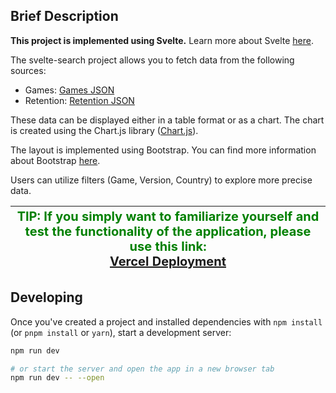 ## Brief Description

**This project is implemented using Svelte.** Learn more about Svelte [here](https://svelte.dev/docs/introduction).

The svelte-search project allows you to fetch data from the following sources:
- Games: [Games JSON](https://storage.googleapis.com/estoty-temp/games.json)
- Retention: [Retention JSON](https://storage.googleapis.com/estoty-temp/retention.json)

These data can be displayed either in a table format or as a chart. The chart is created using the Chart.js library ([Chart.js](https://www.chartjs.org/)).

The layout is implemented using Bootstrap. You can find more information about Bootstrap [here](https://getbootstrap.com/docs/5.3/getting-started/introduction/).

Users can utilize filters (Game, Version, Country) to explore more precise data.

| <span style="color: green; font-size: 20px;">TIP: If you simply want to familiarize yourself and test the functionality of the application, please use this link:<br/>[Vercel Deployment](https://svelte-search-filter.vercel.app/) |
|-----------------------------------------------------------------------------------------------------------------------------------------------------------------------------------------------------------------------------------------|

## Developing

Once you've created a project and installed dependencies with `npm install` (or `pnpm install` or `yarn`), start a development server:

```bash
npm run dev

# or start the server and open the app in a new browser tab
npm run dev -- --open
```

